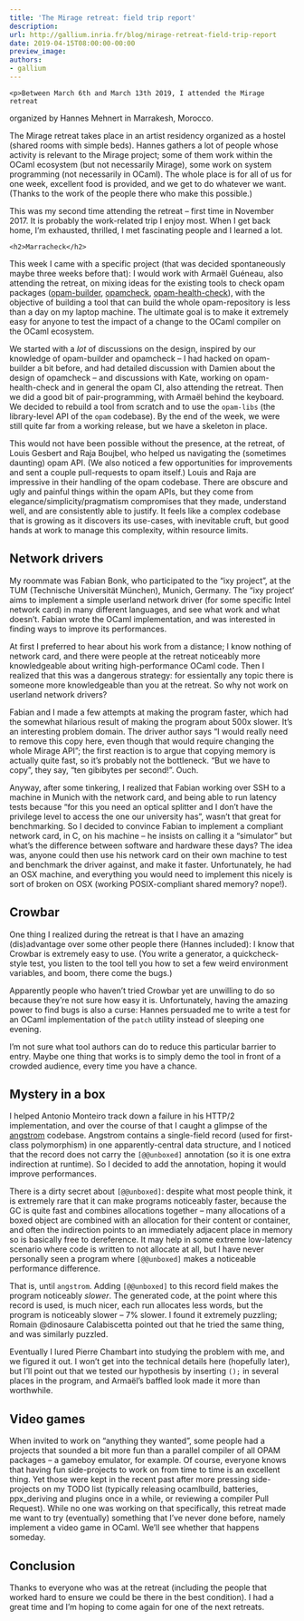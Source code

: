 ```yaml
---
title: 'The Mirage retreat: field trip report'
description:
url: http://gallium.inria.fr/blog/mirage-retreat-field-trip-report
date: 2019-04-15T08:00:00-00:00
preview_image:
authors:
- gallium
---
```




    <p>Between March 6th and March 13th 2019, I attended the Mirage retreat
organized by Hannes Mehnert in Marrakesh, Morocco.</p>
<p>The Mirage retreat takes place in an artist residency organized as a
hostel (shared rooms with simple beds). Hannes gathers a lot of people
whose activity is relevant to the Mirage project; some of them work
within the OCaml ecosystem (but not necessarily Mirage), some work on
system programming (not necessarily in OCaml). The whole place is for
all of us for one week, excellent food is provided, and we get to do
whatever we want. (Thanks to the work of the people there who make this
possible.)</p>
<p>This was my second time attending the retreat &ndash; first time in
November 2017. It is probably the work-related trip I enjoy most. When I
get back home, I&rsquo;m exhausted, thrilled, I met fascinating people and I
learned a lot.</p>


    

    <h2>Marracheck</h2>
<p>This week I came with a specific project (that was decided
spontaneously maybe three weeks before that): I would work with Arma&euml;l
Gu&eacute;neau, also attending the retreat, on mixing ideas for the existing
tools to check opam packages (<a href="https://github.com/OCamlPro/opam-builder">opam-builder</a>, <a href="https://github.com/damiendoligez/opamcheck">opamcheck</a>, <a href="https://github.com/kit-ty-kate/opam-health-check">opam-health-check</a>),
with the objective of building a tool that can build the whole
opam-repository is less than a day on my laptop machine. The ultimate
goal is to make it extremely easy for anyone to test the impact of a
change to the OCaml compiler on the OCaml ecosystem.</p>
<p>We started with a <em>lot</em> of discussions on the design, inspired
by our knowledge of opam-builder and opamcheck &ndash; I had hacked on
opam-builder a bit before, and had detailed discussion with Damien about
the design of opamcheck &ndash; and discussions with Kate, working on
opam-health-check and in general the opam CI, also attending the
retreat. Then we did a good bit of pair-programming, with Arma&euml;l behind
the keyboard. We decided to rebuild a tool from scratch and to use the
<code>opam-libs</code> (the library-level API of the <code>opam</code>
codebase). By the end of the week, we were still quite far from a
working release, but we have a skeleton in place.</p>
<p>This would not have been possible without the presence, at the
retreat, of Louis Gesbert and Raja Boujbel, who helped us navigating the
(sometimes daunting) opam API. (We also noticed a few opportunities for
improvements and sent a couple pull-requests to opam itself.) Louis and
Raja are impressive in their handling of the opam codebase. There are
obscure and ugly and painful things within the opam APIs, but they come
from elegance/simplicity/pragmatism compromises that they made,
understand well, and are consistently able to justify. It feels like a
complex codebase that is growing as it discovers its use-cases, with
inevitable cruft, but good hands at work to manage this complexity,
within resource limits.</p>
<h2>Network drivers</h2>
<p>My roommate was Fabian Bonk, who participated to the &ldquo;ixy project&rdquo;,
at the TUM (Technische Universit&auml;t M&uuml;nchen), Munich, Germany. The &ldquo;ixy
project&rsquo; aims to implement a simple userland network driver (for some
specific Intel network card) in many different languages, and see what
work and what doesn&rsquo;t. Fabian wrote the OCaml implementation, and was
interested in finding ways to improve its performances.</p>
<p>At first I preferred to hear about his work from a distance; I know
nothing of network card, and there were people at the retreat noticeably
more knowledgeable about writing high-performance OCaml code. Then I
realized that this was a dangerous strategy: for essientally any topic
there is someone more knowledgeable than you at the retreat. So why not
work on userland network drivers?</p>
<p>Fabian and I made a few attempts at making the program faster, which
had the somewhat hilarious result of making the program about 500x
slower. It&rsquo;s an interesting problem domain. The driver author says &ldquo;I
would really need to remove this copy here, even though that would
require changing the whole Mirage API&rdquo;; the first reaction is to argue
that copying memory is actually quite fast, so it&rsquo;s probably not the
bottleneck. &ldquo;But we have to copy&rdquo;, they say, &ldquo;ten gibibytes per
second!&rdquo;. Ouch.</p>
<p>Anyway, after some tinkering, I realized that Fabian working over SSH
to a machine in Munich with the network card, and being able to run
latency tests because &ldquo;for this you need an optical splitter and I don&rsquo;t
have the privilege level to access the one our university has&rdquo;, wasn&rsquo;t
that great for benchmarking. So I decided to convince Fabian to
implement a compliant network card, in C, on his machine &ndash; he insists on
calling it a &ldquo;simulator&rdquo; but what&rsquo;s the difference between software and
hardware these days? The idea was, anyone could then use his network
card on their own machine to test and benchmark the driver against, and
make it faster. Unfortunately, he had an OSX machine, and everything you
would need to implement this nicely is sort of broken on OSX (working
POSIX-compliant shared memory? nope!).</p>
<h2>Crowbar</h2>
<p>One thing I realized during the retreat is that I have an amazing
(dis)advantage over some other people there (Hannes included): I know
that Crowbar is extremely easy to use. (You write a generator, a
quickcheck-style test, you listen to the tool tell you how to set a few
weird environment variables, and boom, there come the bugs.)</p>
<p>Apparently people who haven&rsquo;t tried Crowbar yet are unwilling to do
so because they&rsquo;re not sure how easy it is. Unfortunately, having the
amazing power to find bugs is also a curse: Hannes persuaded me to write
a test for an OCaml implementation of the <code>patch</code> utility
instead of sleeping one evening.</p>
<p>I&rsquo;m not sure what tool authors can do to reduce this particular
barrier to entry. Maybe one thing that works is to simply demo the tool
in front of a crowded audience, every time you have a chance.</p>
<h2>Mystery in a box</h2>
<p>I helped Antonio Monteiro track down a failure in his HTTP/2
implementation, and over the course of that I caught a glimpse of the <a href="https://github.com/inhabitedtype/angstrom">angstrom</a> codebase.
Angstrom contains a single-field record (used for first-class
polymorphism) in one apparently-central data structure, and I noticed
that the record does not carry the <code>[@@unboxed]</code> annotation
(so it is one extra indirection at runtime). So I decided to add the
annotation, hoping it would improve performances.</p>
<p>There is a dirty secret about <code>[@@unboxed]</code>: despite what
most people think, it is extremely rare that it can make programs
noticeably faster, because the GC is quite fast and combines allocations
together &ndash; many allocations of a boxed object are combined with an
allocation for their content or container, and often the indirection
points to an immediately adjacent place in memory so is basically free
to dereference. It may help in some extreme low-latency scenario where
code is written to not allocate at all, but I have never personally seen
a program where <code>[@@unboxed]</code> makes a noticeable performance
difference.</p>
<p>That is, until <code>angstrom</code>. Adding <code>[@@unboxed]</code>
to this record field makes the program noticeably <em>slower</em>. The
generated code, at the point where this record is used, is much nicer,
each run allocates less words, but the program is noticeably slower &ndash; 7%
slower. I found it extremely puzzling; Romain <span class="citation" data-cites="dinosaure">@dinosaure</span> Calabiscetta pointed out that
he tried the same thing, and was similarly puzzled.</p>
<p>Eventually I lured Pierre Chambart into studying the problem with me,
and we figured it out. I won&rsquo;t get into the technical details here
(hopefully later), but I&rsquo;ll point out that we tested our hypothesis by
inserting <code>();</code> in several places in the program, and
Arma&euml;l&rsquo;s baffled look made it more than worthwhile.</p>
<h2>Video games</h2>
<p>When invited to work on &ldquo;anything they wanted&rdquo;, some people had a
projects that sounded a bit more fun than a parallel compiler of all
OPAM packages &ndash; a gameboy emulator, for example. Of course, everyone
knows that having fun side-projects to work on from time to time is an
excellent thing. Yet those were kept in the recent past after more
pressing side-projects on my TODO list (typically releasing ocamlbuild,
batteries, ppx_deriving and plugins once in a while, or reviewing a
compiler Pull Request). While no one was working on that specifically,
this retreat made me want to try (eventually) something that I&rsquo;ve never
done before, namely implement a video game in OCaml. We&rsquo;ll see whether
that happens someday.</p>
<h2>Conclusion</h2>
<p>Thanks to everyone who was at the retreat (including the people that
worked hard to ensure we could be there in the best condition). I had a
great time and I&rsquo;m hoping to come again for one of the next
retreats.</p>



